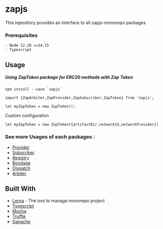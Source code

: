 # zapjs

This repository provides an interface to all zapjs-monorepo packages

### Prerequisites
```
- Node 12.20 <=14.15
- Typescript
```

## Usage
##### Using ZapToken package for ERC20 methods with Zap Token
```
npm install --save `zapjs`
```
```
import {ZapArbiter,ZapProvider,ZapSubscriber,ZapToken} from 'zapjs';

let myZapToken = new ZapToken();
```

Custom configuration
```
let myZapToken = new ZapToken({artifactDir,networkId,networkProvider})
```

### See more Usages of each packages :
* [Provider](https://github.com/zapproject/Zap-monorepo/tree/master/packages/Provider/README.md)
* [Subscriber](https://github.com/zapproject/Zap-monorepo/tree/master/packages/Subscriber/README.md)
* [Registry](https://github.com/zapproject/zap-monorepo/blob/master/packages/Registry/README.md)
* [Bondage](https://github.com/zapproject/Zap-monorepo/tree/master/packages/Bondage/README.md)
* [Dispatch](https://github.com/zapproject/Zap-monorepo/tree/master/packages/Dispatch/README.md)
* [Arbiter](https://github.com/zapproject/Zap-monorepo/tree/master/packages/Arbiter/README.md)


## Built With

* [Lerna](https://lernajs.io/) - The tool to manage monorepo project
* [Typescript](https://www.typescriptlang.org/)
* [Mocha](https://mochajs.org/)
* [Truffle](https://truffleframework.com/)
* [Ganache](https://truffleframework.com/ganache)
